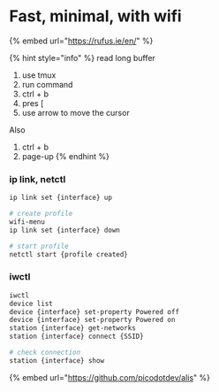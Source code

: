 # Fast, minimal, with wifi

{% embed url="https://rufus.ie/en/" %}

{% hint style="info" %}
read long buffer

1. use tmux
2. run command
3. ctrl + b
4. pres \[
5. use arrow to move the cursor

Also

1. ctrl + b
2. page-up
{% endhint %}

### ip link, netctl

```bash
ip link set {interface} up

# create profile
wifi-menu
ip link set {interface} down

# start profile
netctl start {profile created}
```

### iwctl

```bash
iwctl
device list
device {interface} set-property Powered off
device {interface} set-property Powered on
station {interface} get-networks
station {interface} connect {SSID}

# check connection
station {interface} show
```

{% embed url="https://github.com/picodotdev/alis" %}

